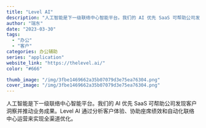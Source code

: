 ```yaml
---
title: "Level AI"
description: "人工智能是下一级联络中心智能平台。我们的 AI 优先 SaaS 可帮助公司发现客户洞察并推动业务成果。Level AI "
author: "瑞东"
date: "2023-03-30"
tags:
  - "办公"
  - "客户"
categories: 办公辅助
series: "application"
website_link: "https://thelevel.ai/"
color: "#666"

thumb_image: "/img/3fbe1469662a35b07079d3e75ea76304.png"
cover_image: "/img/3fbe1469662a35b07079d3e75ea76304.png"
---
```


人工智能是下一级联络中心智能平台。我们的 AI 优先 SaaS 可帮助公司发现客户洞察并推动业务成果。Level AI 通过分析客户体验、协助座席绩效和自动化联络中心运营来实现全渠道优化。